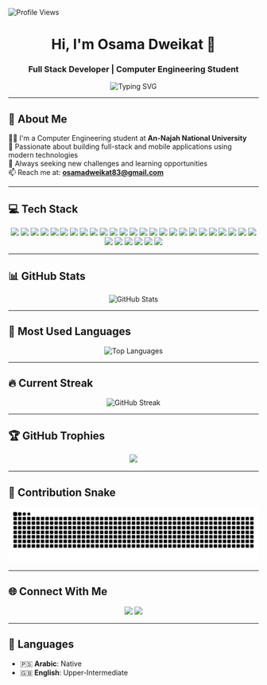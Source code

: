 <p align="left">
  <img src="https://komarev.com/ghpvc/?username=osamadweikat&label=PROFILE%20VIEWS&color=FF7F50&labelColor=141321&style=for-the-badge" alt="Profile Views"/>
</p>

<h1 align="center">Hi, I'm Osama Dweikat 👋</h1>

<h3 align="center">Full Stack Developer | Computer Engineering Student</h3>

<p align="center">
  <img src="https://readme-typing-svg.herokuapp.com?font=Fira+Code&duration=2000&pause=1000&color=00C8FF&center=true&vCenter=true&width=500&lines=Software+Engineer+%F0%9F%92%BB;Full+Stack+Web+%26+Mobile+Developer;Passionate+about+Tech+%F0%9F%94%A5;Always+Learning+New+Things+%F0%9F%93%9A" alt="Typing SVG" />
</p>

---

## 💫 About Me
👨‍💻 I'm a Computer Engineering student at **An-Najah National University**  
🧠 Passionate about building full-stack and mobile applications using modern technologies  
🚀 Always seeking new challenges and learning opportunities  
📫 Reach me at: **osamadweikat83@gmail.com**

---

## 💻 Tech Stack
<p align="center">
  <img src="https://img.shields.io/badge/C-00599C?style=for-the-badge&logo=c&logoColor=white" />
  <img src="https://img.shields.io/badge/C++-00599C?style=for-the-badge&logo=c%2B%2B&logoColor=white" />
  <img src="https://img.shields.io/badge/C%23-239120?style=for-the-badge&logo=c-sharp&logoColor=white" />
  <img src="https://img.shields.io/badge/Java-ED8B00?style=for-the-badge&logo=java&logoColor=white" />
  <img src="https://img.shields.io/badge/JavaScript-F7DF1E?style=for-the-badge&logo=javascript&logoColor=black" />
  <img src="https://img.shields.io/badge/HTML5-E34F26?style=for-the-badge&logo=html5&logoColor=white" />
  <img src="https://img.shields.io/badge/CSS3-1572B6?style=for-the-badge&logo=css3&logoColor=white" />
  <img src="https://img.shields.io/badge/PHP-777BB4?style=for-the-badge&logo=php&logoColor=white" />
  <img src="https://img.shields.io/badge/Node.js-339933?style=for-the-badge&logo=nodedotjs&logoColor=white" />
  <img src="https://img.shields.io/badge/Express.js-000000?style=for-the-badge&logo=express&logoColor=white" />
  <img src="https://img.shields.io/badge/Nodemon-76D04B?style=for-the-badge&logo=nodemon&logoColor=black" />
  <img src="https://img.shields.io/badge/JWT-000000?style=for-the-badge&logo=JSON%20web%20tokens&logoColor=white" />
  <img src="https://img.shields.io/badge/OpenCV-5C3EE8?style=for-the-badge&logo=opencv&logoColor=white" />
  <img src="https://img.shields.io/badge/Flutter-02569B?style=for-the-badge&logo=flutter&logoColor=white" />
  <img src="https://img.shields.io/badge/Dart-0175C2?style=for-the-badge&logo=dart&logoColor=white" />
  <img src="https://img.shields.io/badge/MySQL-4479A1?style=for-the-badge&logo=mysql&logoColor=white" />
  <img src="https://img.shields.io/badge/PostgreSQL-336791?style=for-the-badge&logo=postgresql&logoColor=white" />
  <img src="https://img.shields.io/badge/MongoDB-47A248?style=for-the-badge&logo=mongodb&logoColor=white" />
  <img src="https://img.shields.io/badge/MariaDB-003545?style=for-the-badge&logo=mariadb&logoColor=white" />
  <img src="https://img.shields.io/badge/SQLite-003B57?style=for-the-badge&logo=sqlite&logoColor=white" />
  <img src="https://img.shields.io/badge/Sequelize-3C76AF?style=for-the-badge&logo=sequelize&logoColor=white" />
  <img src="https://img.shields.io/badge/Firebase-FFCA28?style=for-the-badge&logo=firebase&logoColor=black" />
  <img src="https://img.shields.io/badge/Canva-00C4CC?style=for-the-badge&logo=canva&logoColor=white" />
  <img src="https://img.shields.io/badge/Adobe%20Acrobat%20Reader-EC1C24?style=for-the-badge&logo=adobeacrobatreader&logoColor=white" />
  <img src="https://img.shields.io/badge/Keras-D00000?style=for-the-badge&logo=keras&logoColor=white" />
  <img src="https://img.shields.io/badge/Numpy-013243?style=for-the-badge&logo=numpy&logoColor=white" />
  <img src="https://img.shields.io/badge/Pandas-150458?style=for-the-badge&logo=pandas&logoColor=white" />
  <img src="https://img.shields.io/badge/Postman-FF6C37?style=for-the-badge&logo=postman&logoColor=white" />
  <img src="https://img.shields.io/badge/Power%20BI-F2C811?style=for-the-badge&logo=powerbi&logoColor=black" />
  <img src="https://img.shields.io/badge/Git-F05032?style=for-the-badge&logo=git&logoColor=white" />
  <img src="https://img.shields.io/badge/GitHub-181717?style=for-the-badge&logo=github&logoColor=white" />
</p>

---

## 📊 GitHub Stats
<p align="center">
 <img src="https://github-readme-stats.vercel.app/api?username=osamadweikat&show_icons=true&hide_border=true&bg_color=0D1117&title_color=40E0D0&text_color=BA55D3&icon_color=FF7F50" alt="GitHub Stats"/>
</p>

<hr/>

## 🧩 Most Used Languages
<p align="center">
  <img src="https://github-readme-stats.vercel.app/api/top-langs/?username=osamadweikat&layout=compact&theme=transparent&bg_color=000080&title_color=FFD580&text_color=FFD580" alt="Top Languages"/>
</p>

<hr/>

## 🔥 Current Streak
<p align="center">
  <img src="https://streak-stats.demolab.com?user=osamadweikat&theme=highcontrast&fire=FF4500&ring=FFD700&currStreakLabel=FF6347&sideNums=FFD700&sideLabels=FF6347" alt="GitHub Streak"/>
</p>

---

## 🏆 GitHub Trophies
<p align="center">
  <img src="https://github-profile-trophy.vercel.app/?username=osamadweikat&theme=gruvbox&no-frame=true&no-bg=true&row=1&column=5" />
</p>

---

## 🐍 Contribution Snake
<p align="center">
  <picture>
    <source media="(prefers-color-scheme: dark)" srcset="https://github.com/osamadweikat/osamadweikat/blob/output/snake-dark.svg" />
    <img alt="Contribution Snake" src="https://github.com/osamadweikat/osamadweikat/blob/output/snake.svg" />
  </picture>
</p>

---

## 🌐 Connect With Me
<p align="center">
  <a href="mailto:osamadweikat83@gmail.com"><img src="https://img.shields.io/badge/Email-D14836?style=for-the-badge&logo=gmail&logoColor=white"/></a>
  <a href="https://github.com/osamadweikat"><img src="https://img.shields.io/badge/GitHub-100000?style=for-the-badge&logo=github&logoColor=white"/></a>
</p>

---

## 🧠 Languages
- 🇵🇸 **Arabic**: Native  
- 🇬🇧 **English**: Upper-Intermediate  

